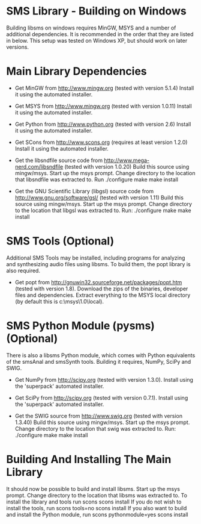 SMS Library - Building on Windows
=================================

Building libsms on windows requires MinGW, MSYS and a number of additional
dependencies. It is recommended in the order that they are listed in below.
This setup was tested on Windows XP, but should work on later versions.


Main Library Dependencies
=========================

* Get MinGW from http://www.mingw.org (tested with version 5.1.4)
Install it using the automated installer.

* Get MSYS from http://www.mingw.org (tested with version 1.0.11)
Install it using the automated installer.

* Get Python from http://www.python.org (tested with version 2.6)
Install it using the automated installer.

* Get SCons from http://www.scons.org (requires at least version 1.2.0)
Install it using the automated installer.

* Get the libsndfile source code from http://www.mega-nerd.com/libsndfile (tested with version 1.0.20)
Build this source using mingw/msys.
Start up the msys prompt. Change directory to the location that libsndfile was extracted to. Run 
    ./configure
    make 
    make install

* Get the GNU Scientific Library (libgsl) source code from http://www.gnu.org/software/gsl/ (tested with version 1.11)
Build this source using mingw/msys.
Start up the msys prompt. Change directory to the location that libgsl was extracted to.
Run: 
    ./configure
    make 
    make install


SMS Tools (Optional)
====================

Additional SMS Tools may be installed, including programs for analyzing and synthesizing 
audio files using libsms. To build them, the popt library is also required.

* Get popt from http://gnuwin32.sourceforge.net/packages/popt.htm (tested with version 1.8).
Download the zips of the binaries, developer files and dependencies.
Extract everything to the MSYS local directory (by default this is c:\msys\1.0\local).


SMS Python Module (pysms) (Optional)
====================================

There is also a libsms Python module, which comes with Python equivalents of the smsAnal and smsSynth tools.
Building it requires, NumPy, SciPy and SWIG.

* Get NumPy from http://scipy.org (tested with version 1.3.0).
Install using the 'superpack' automated installer.

* Get SciPy from http://scipy.org (tested with version 0.7.1).
Install using the 'superpack' automated installer.

* Get the SWIG source from http://www.swig.org (tested with version 1.3.40)
Build this source using mingw/msys.
Start up the msys prompt. Change directory to the location that swig was extracted to. Run: 
    ./configure
    make 
    make install


Building And Installing The Main Library
========================================

It should now be possible to build and install libsms. 
Start up the msys prompt. Change directory to the location that libsms was extracted to.
To install the library and tools run 
    scons
    scons install
If you do not wish to install the tools, run 
    scons tools=no 
    scons install
If you also want to build and install the Python module, run 
    scons pythonmodule=yes 
    scons install

